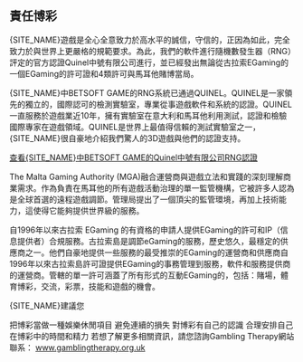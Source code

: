 ## 責任博彩
{SITE_NAME}遊戲是全心全意致力於高水平的誠信，守信的，正因為如此，完全致力於與世界上更嚴格的規範要求。為此，我們的軟件進行隨機數發生器（RNG）評定的官方認證Quinel中號有限公司進行，並已經發出無論從古拉索EGaming的一個EGaming的許可證和4類許可與馬耳他賭博當局。

{SITE_NAME}中BETSOFT GAME的RNG系統已通過QUINEL。QUINEL是一家領先的獨立的，國際認可的檢測實驗室，專業從事遊戲軟件和系統的認證。QUINEL一直服務於遊戲業近10年，擁有實驗室在意大利和馬耳他利用測試，認證和檢驗國際專家在遊戲領域。QUINEL是世界上最值得信賴的測試實驗室之一，{SITE_NAME}很自豪地介紹我們驚人的3D遊戲與他們的認證支持。

[查看{SITE_NAME}中BETSOFT GAME的Quinel中號有限公司RNG認證](/)

The Malta Gaming Authority (MGA)融合運營商與遊戲立法和實踐的深刻理解商業需求。作為負責在馬耳他的所有遊戲活動治理的單一監管機構，它被許多人認為是全球首選的遠程遊戲調節。管理局提出了一個頂尖的監管環境，再加上技術能力，這使得它能夠提供世界級的服務。

自1996年以來古拉索 EGaming 的有資格的申請人提供EGaming的許可和IP（信息提供者）合規服務。古拉索島是調節eGaming的服務，歷史悠久，最穩定的供應商之一。他們自豪地提供一些服務的最受推崇的EGaming的運營商和供應商自1996年以來古拉索島許可證提供EGaming的事務管理到服務，軟件和服務提供商的運營商。管轄的單一許可涵蓋了所有形式的互動EGaming的，包括：賭場，體育博彩，交流，彩票，技能和遊戲的機會。

{SITE_NAME}建議您

把博彩當做一種娛樂休閒項目
避免連續的損失
對博彩有自己的認識
合理安排自己在博彩中的時間和精力 若想了解更多相關資訊，請您諮詢Gambling
Therapy網站聯系： www.gamblingtherapy.org.uk
